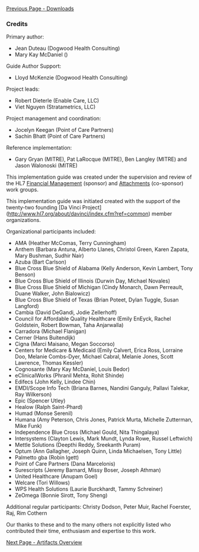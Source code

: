 [Previous Page - Downloads](downloads.html)

### Credits
Primary author:

* Jean Duteau (Dogwood Health Consulting)
* Mary Kay McDaniel ()

Guide Author Support: 

* Lloyd McKenzie (Dogwood Health Consulting)

Project leads:

* Robert Dieterle (Enable Care, LLC)
* Viet Nguyen (Stratametrics, LLC)

Project management and coordination:

* Jocelyn Keegan (Point of Care Partners)
* Sachin Bhatt (Point of Care Partners)

Reference implementation:

* Gary Gryan (MITRE), Pat LaRocque (MITRE), Ben Langley (MITRE) and Jason Walonoski (MITRE)

This implementation guide was created under the supervision and review of the HL7 [Financial Management](http://www.hl7.org/Special/committees/fm) (sponsor) and [Attachments](http://www.hl7.org/Special/Committees/claims) (co-sponsor) work groups.

This implementation guide was initiated created with the support of the twenty-two founding [Da Vinci Project] (http://www.hl7.org/about/davinci/index.cfm?ref=common) member organizations.

Organizational participants included:

* AMA (Heather McComas, Terry Cunningham)
* Anthem (Barbara Antuna, Alberto Llanes, Christol Green, Karen Zapata, Mary Bushman, Sudhir Nair)
* Azuba (Bart Carlson)
* Blue Cross Blue Shield of Alabama (Kelly Anderson, Kevin Lambert, Tony Benson)
* Blue Cross Blue Shield of Illinois (Durwin Day, Michael Novales)
* Blue Cross Blue Shield of Michigan (Cindy Monarch, Dawn Perreault, Duane Walker, John Bialowicz)
* Blue Cross Blue Shield of Texas (Brian Poteet, Dylan Tuggle, Susan Langford)
* Cambia (David DeGandi, Jodie Zellerhoff)
* Council for Affordable Quality Healthcare (Emily EnEyck, Rachel Goldstein, Robert Bowman, Taha Anjarwalla)
* Carradora (Michael Flanigan)
* Cerner (Hans Buitendijk)
* Cigna (Marci Maisano, Megan Soccorso)
* Centers for Medicare & Medicaid (Emily Calvert, Erica Ross, Lorraine Doo, Melanie Combs-Dyer, Michael Cabral, Melanie Jones, Scott Lawrence, Thomas Kessler)
* Cognosante (Mary Kay McDaniel, Louis Bedor)
* eClinicalWorks (Phranil Mehta, Rohit Shinde)
* Edifecs (John Kelly, Lindee Chin)
* EMDI/Scope Info Tech (Briana Barnes, Nandini Ganguly, Pallavi Talekar, Ray Wilkerson)
* Epic (Spencer Utley)
* Healow (Ralph Saint-Phard)
* Humad (Monse Serenil)
* Humana (Amy Peterson, Chris Jones, Patrick Murta, Michelle Zutterman, Mike Funk)
* Independence Blue Cross (Michael Gould, Nita Thingalaya)
* Intersystems (Clayton Lewis, Mark Mundt, Lynda Rowe, Russel Leftwich)
* Mettle Solutions (Deepthi Reddy, Sreekanth Puram)
* Optum (Ann Gallagher, Joseph Quinn, Linda Michaelsen, Tony Little)
* Palmetto gba (Robin Igett)
* Point of Care Partners (Dana Marcelonis)
* Surescripts (Jeremy Barnard, Missy Boser, Joseph Athman)
* United Healthcare (Anupam Goel)
* Welcare (Tori Willows)
* WPS Health Solutions (Laurie Burckhardt, Tammy Schreiner)
* ZeOmega (Bonnie Sirott, Tony Sheng)

Additional regular participants: Christy Dodson, Peter Muir, Rachel Foerster, Raj, Rim Cothern

Our thanks to these and to the many others not explicitly listed who contributed their time, enthusiasm and expertise to this work.

[Next Page - Artifacts Overview](fhirArtifacts.html)